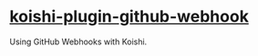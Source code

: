# [koishi-plugin-github-webhook](https://koishi.js.org/plugins/other/github-webhook)

Using GitHub Webhooks with Koishi.
